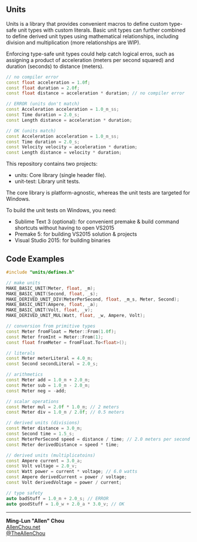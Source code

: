 ## Units

Units is a library that provides convenient macros to define custom type-safe unit types with custom literals. Basic unit types can further combined to define derived unit types using mathematical relationships, including division and multiplication (more relationships are WIP).

Enforcing type-safe unit types could help catch logical erros, such as assigning a product of acceleration (meters per second squared) and duration (seconds) to distance (meters).

```C++
// no compiler error
const float acceleration = 1.0f;
const float duration = 2.0f;
const float distance = acceleration * duration; // no compiler error

// ERROR (units don't match)
const Acceleration acceleration = 1.0_m_ss;
const Time duration = 2.0_s;
const Length distance = acceleration * duration;

// OK (units match)
const Acceleration acceleration = 1.0_m_ss;
const Time duration = 2.0_s;
const Velocity velocity = acceleration * duration;
const Length distance = velocity * duration;
```

This repository contains two projects:  
  * units: Core library (single header file).
  * unit-test: Library unit tests.

The core library is platform-agnostic, whereas the unit tests are targeted for Windows.

To build the unit tests on Windows, you need:  
  * Sublime Text 3 (optional): for convenient premake & build command shortcuts without having to open VS2015
  * Premake 5: for building VS2015 solution & projects
  * Visual Studio 2015: for building binaries


## Code Examples
```C++
#include "units/defines.h"

// make units
MAKE_BASIC_UNIT(Meter, float, _m);
MAKE_BASIC_UNIT(Second, float, _s);
MAKE_DERIVED_UNIT_DIV(MeterPerSecond, float, _m_s, Meter, Second);
MAKE_BASIC_UNIT(Ampere, float, _a);
MAKE_BASIC_UNIT(Volt, float, _v);
MAKE_DERIVED_UNIT_MUL(Watt, float, _w, Ampere, Volt);

// conversion from primitive types
const Meter fromFloat = Meter::From(1.0f);
const Meter fromInt = Meter::From(1);
const float fromMeter = fromFloat.To<float>();

// literals
const Meter meterLiteral = 4.0_m;
const Second secondLiteral = 2.0_s;

// arithmetics
const Meter add = 1.0_m + 2.0_m;
const Meter sub = 1.0_m - 2.0_m;
const Meter neg = -add;

// scalar operations
const Meter mul = 2.0f * 1.0_m; // 2 meters
const Meter div = 1.0_m / 2.0f; // 0.5 meters

// derived units (divisions)
const Meter distance = 3.0_m;
const Second time = 1.5_s;
const MeterPerSecond speed = distance / time; // 2.0 meters per second
const Meter derivedDistance = speed * time;

// derived units (multiplicatoins)
const Ampere current = 3.0_a;
const Volt voltage = 2.0_v;
const Watt power = current * voltage; // 6.0 watts
const Ampere derivedCurrent = power / voltage;
const Volt derivedVoltage = power / current;

// type safety
auto badStuff = 1.0_m + 2.0_s; // ERROR
auto goodStuff = 1.0_w + 2.0_a * 3.0_v; // OK
```

----
**Ming-Lun "Allen" Chou**  
[AllenChou.net](http://AllenChou.net)  
[@TheAllenChou](http://twitter.com/TheAllenChou)  
